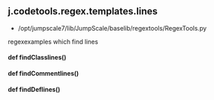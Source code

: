 ## j.codetools.regex.templates.lines

- /opt/jumpscale7/lib/JumpScale/baselib/regextools/RegexTools.py

regexexamples which find lines

#### def findClasslines() 

#### def findCommentlines() 

#### def findDeflines() 

